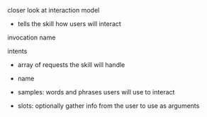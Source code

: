 closer look at interaction model
  - tells the skill how users will interact

invocation name

intents
  - array of requests the skill will handle

  - name
  
  - samples: words and phrases users will use to interact
  
  - slots: optionally gather info from the user to use as arguments